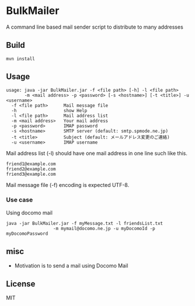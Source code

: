 # BulkMailer

A command line based mail sender script to distribute to many addresses

## Build
```
mvn install
```

## Usage
```
usage: java -jar BulkMailer.jar -f <file path> [-h] -l <file path> 
       -m <mail address> -p <password> [-s <hostname>] [-t <title>] -u <username>
  -f <file path>      Mail message file
  -h                  show Help
  -l <file path>      Mail address list
  -m <mail address>   Your mail address
  -p <password>       IMAP password
  -s <hostname>       SMTP server (default: smtp.spmode.ne.jp)
  -t <title>          Subject (default: メールアドレス変更のご連絡)
  -u <username>       IMAP username
```

Mail address list (-l) should have one mail address in one line such like this.

```
friend1@example.com
friend2@example.com
friend3@example.com
```

Mail message file (-f) encoding is expected UTF-8.

### Use case
Using docomo mail

```
java -jar BulkMailer.jar -f myMessage.txt -l friendsList.txt 
                  -m mymail@docomo.ne.jp -u myDocomoId -p myDocomoPassword 
```
## misc

- Motivation is to send a mail using Docomo Mail
 
## License
MIT